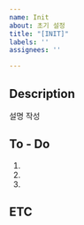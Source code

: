 ```yaml
---
name: Init
about: 초기 설정
title: "[INIT]"
labels: ''
assignees: ''

---
```


## Description
설명 작성

## To - Do
1.
2.
3.

## ETC
